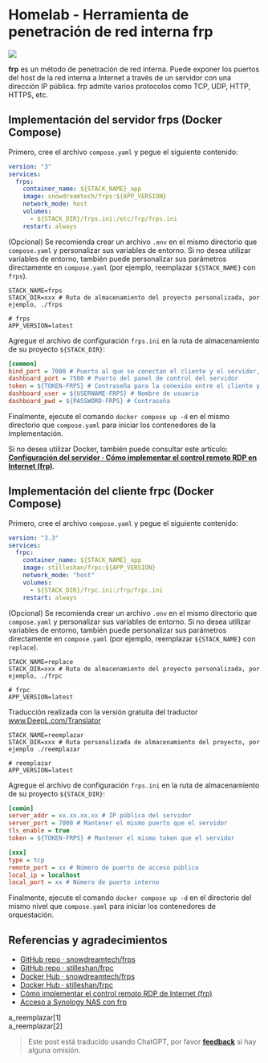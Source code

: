 # Homelab - Herramienta de penetración de red interna frp

![](https://wiki-media-1253965369.cos.ap-guangzhou.myqcloud.com/img/20230304195137.png)

**frp** es un método de penetración de red interna. Puede exponer los puertos del host de la red interna a Internet a través de un servidor con una dirección IP pública. frp admite varios protocolos como TCP, UDP, HTTP, HTTPS, etc.

## Implementación del servidor frps (Docker Compose)

Primero, cree el archivo `compose.yaml` y pegue el siguiente contenido:

```yaml title="compose.yaml"
version: "3"
services:
  frps:
    container_name: ${STACK_NAME}_app
    image: snowdreamtech/frps:${APP_VERSION}
    network_mode: host
    volumes:
      - ${STACK_DIR}/frps.ini:/etc/frp/frps.ini
    restart: always
```

(Opcional) Se recomienda crear un archivo `.env` en el mismo directorio que `compose.yaml` y personalizar sus variables de entorno. Si no desea utilizar variables de entorno, también puede personalizar sus parámetros directamente en `compose.yaml` (por ejemplo, reemplazar `${STACK_NAME}` con `frps`).

```dotenv title=".env"
STACK_NAME=frps
STACK_DIR=xxx # Ruta de almacenamiento del proyecto personalizada, por ejemplo, ./frps

# frps
APP_VERSION=latest
```

Agregue el archivo de configuración `frps.ini` en la ruta de almacenamiento de su proyecto `${STACK_DIR}`:

```ini title="frps.ini"
[common]
bind_port = 7000 # Puerto al que se conectan el cliente y el servidor, se utilizará al configurar el cliente más adelante.
dashboard_port = 7500 # Puerto del panel de control del servidor
token = ${TOKEN-FRPS} # Contraseña para la conexión entre el cliente y el servidor, establezca la suya.
dashboard_user = ${USERNAME-FRPS} # Nombre de usuario
dashboard_pwd = ${PASSWORD-FRPS} # Contraseña
```

Finalmente, ejecute el comando `docker compose up -d` en el mismo directorio que `compose.yaml` para iniciar los contenedores de la implementación.

Si no desea utilizar Docker, también puede consultar este artículo: [**Configuración del servidor · Cómo implementar el control remoto RDP en Internet (frp)**](https://wiki-power.com/es/%E5%A6%82%E4%BD%95%E5%AE%9E%E7%8E%B0%E5%A4%96%E7%BD%91RDP%E8%BF%9C%E6%8E%A7%EF%BC%88frp%EF%BC%89#_2).

## Implementación del cliente frpc (Docker Compose)

Primero, cree el archivo `compose.yaml` y pegue el siguiente contenido:

```yaml title="compose.yaml"
version: "3.3"
services:
  frpc:
    container_name: ${STACK_NAME}_app
    image: stilleshan/frpc:${APP_VERSION}
    network_mode: "host"
    volumes:
      - ${STACK_DIR}/frpc.ini:/frp/frpc.ini
    restart: always
```

(Opcional) Se recomienda crear un archivo `.env` en el mismo directorio que `compose.yaml` y personalizar sus variables de entorno. Si no desea utilizar variables de entorno, también puede personalizar sus parámetros directamente en `compose.yaml` (por ejemplo, reemplazar `${STACK_NAME}` con `replace`).

```dotenv
STACK_NAME=replace
STACK_DIR=xxx # Ruta de almacenamiento del proyecto personalizada, por ejemplo, ./frpc

# frpc
APP_VERSION=latest
```

Traducción realizada con la versión gratuita del traductor www.DeepL.com/Translator

```dotenv title=".env"
STACK_NAME=reemplazar
STACK_DIR=xxx # Ruta personalizada de almacenamiento del proyecto, por ejemplo ./reemplazar

# reemplazar
APP_VERSION=latest
```

Agregue el archivo de configuración `frps.ini` en la ruta de almacenamiento de su proyecto `${STACK_DIR}`:

```ini title="frpc.ini"
[común]
server_addr = xx.xx.xx.xx # IP pública del servidor
server_port = 7000 # Mantener el mismo puerto que el servidor
tls_enable = true
token = ${TOKEN-FRPS} # Mantener el mismo token que el servidor

[xxx]
type = tcp
remote_port = xx # Número de puerto de acceso público
local_ip = localhost
local_port = xx # Número de puerto interno
```

Finalmente, ejecute el comando `docker compose up -d` en el directorio del mismo nivel que `compose.yaml` para iniciar los contenedores de orquestación.

## Referencias y agradecimientos

- [GitHub repo · snowdreamtech/frps](https://github.com/snowdreamtech/frp)
- [GitHub repo · stilleshan/frpc
  ](https://github.com/stilleshan/frpc)
- [Docker Hub · snowdreamtech/frps](https://hub.docker.com/r/snowdreamtech/frps)
- [Docker Hub · stilleshan/frpc](https://hub.docker.com/r/stilleshan/frpc)
- [Cómo implementar el control remoto RDP de Internet (frp)](https://wiki-power.com/es/%E5%A6%82%E4%BD%95%E5%AE%9E%E7%8E%B0%E5%A4%96%E7%BD%91RDP%E8%BF%9C%E6%8E%A7%EF%BC%88frp%EF%BC%89/)
- [Acceso a Synology NAS con frp](https://wiki-power.com/es/%E4%BD%BF%E7%94%A8frp%E8%AE%BF%E9%97%AE%E7%BE%A4%E6%99%96NAS/)

a_reemplazar[1]  
a_reemplazar[2]

> Este post está traducido usando ChatGPT, por favor [**feedback**](https://github.com/linyuxuanlin/Wiki_MkDocs/issues/new) si hay alguna omisión.
